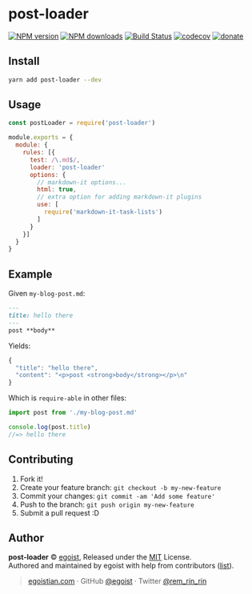 # post-loader

[![NPM version](https://img.shields.io/npm/v/post-loader.svg?style=flat)](https://npmjs.com/package/post-loader) [![NPM downloads](https://img.shields.io/npm/dm/post-loader.svg?style=flat)](https://npmjs.com/package/post-loader) [![Build Status](https://img.shields.io/circleci/project/egoist/post-loader/master.svg?style=flat)](https://circleci.com/gh/egoist/post-loader) [![codecov](https://codecov.io/gh/egoist/post-loader/branch/master/graph/badge.svg)](https://codecov.io/gh/egoist/post-loader) [![donate](https://img.shields.io/badge/$-donate-ff69b4.svg?maxAge=2592000&style=flat)](https://github.com/egoist/donate)

## Install

```bash
yarn add post-loader --dev
```

## Usage

```js
const postLoader = require('post-loader')

module.exports = {
  module: {
    rules: [{
      test: /\.md$/,
      loader: 'post-loader'
      options: {
        // markdown-it options...
        html: true,
        // extra option for adding markdown-it plugins
        use: [
          require('markdown-it-task-lists')
        ]
      }
    }]
  }
}
```

## Example

Given `my-blog-post.md`:

```markdown
---
title: hello there
---
post **body**
```

Yields:

```js
{
  "title": "hello there",
  "content": "<p>post <strong>body</strong></p>\n"
}
```

Which is `require-able` in other files:

```js
import post from './my-blog-post.md'

console.log(post.title)
//=> hello there
```

## Contributing

1. Fork it!
2. Create your feature branch: `git checkout -b my-new-feature`
3. Commit your changes: `git commit -am 'Add some feature'`
4. Push to the branch: `git push origin my-new-feature`
5. Submit a pull request :D


## Author

**post-loader** © [egoist](https://github.com/egoist), Released under the [MIT](./LICENSE) License.<br>
Authored and maintained by egoist with help from contributors ([list](https://github.com/egoist/post-loader/contributors)).

> [egoistian.com](https://egoistian.com) · GitHub [@egoist](https://github.com/egoist) · Twitter [@rem_rin_rin](https://twitter.com/rem_rin_rin)
